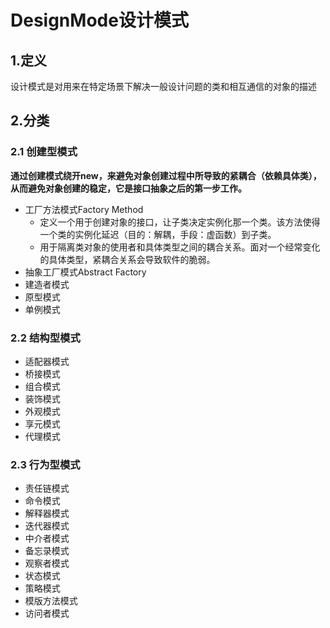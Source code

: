 # DesignMode设计模式

## 1.定义

设计模式是对用来在特定场景下解决一般设计问题的类和相互通信的对象的描述

## 2.分类

### 2.1 创建型模式

__通过创建模式绕开new，来避免对象创建过程中所导致的紧耦合（依赖具体类），从而避免对象创建的稳定，它是接口抽象之后的第一步工作。__

- 工厂方法模式Factory Method
  - 定义一个用于创建对象的接口，让子类决定实例化那一个类。该方法使得一个类的实例化延迟（目的：解耦，手段：虚函数）到子类。
  - 用于隔离类对象的使用者和具体类型之间的耦合关系。面对一个经常变化的具体类型，紧耦合关系会导致软件的脆弱。
- 抽象工厂模式Abstract Factory
- 建造者模式
- 原型模式
- 单例模式

### 2.2 结构型模式

- 适配器模式
- 桥接模式
- 组合模式
- 装饰模式
- 外观模式
- 享元模式
- 代理模式

### 2.3 行为型模式

- 责任链模式
- 命令模式
- 解释器模式
- 迭代器模式
- 中介者模式
- 备忘录模式
- 观察者模式
- 状态模式
- 策略模式
- 模版方法模式
- 访问者模式